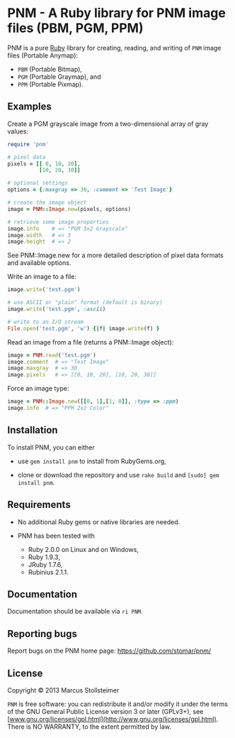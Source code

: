 PNM - A Ruby library for PNM image files (PBM, PGM, PPM)
========================================================

PNM is a pure [Ruby][Ruby] library for creating, reading,
and writing of `PNM` image files (Portable Anymap):

- `PBM` (Portable Bitmap),
- `PGM` (Portable Graymap), and
- `PPM` (Portable Pixmap).

Examples
--------

Create a PGM grayscale image from a two-dimensional array of gray values:

``` ruby
require 'pnm'

# pixel data
pixels = [[ 0, 10, 20],
          [10, 20, 30]]

# optional settings
options = {:maxgray => 30, :comment => 'Test Image'}

# create the image object
image = PNM::Image.new(pixels, options)

# retrieve some image properties
image.info    # => "PGM 3x2 Grayscale"
image.width   # => 3
image.height  # => 2
```

See PNM::Image.new for a more detailed description of pixel data formats
and available options.

Write an image to a file:

``` ruby
image.write('test.pgm')

# use ASCII or "plain" format (default is binary)
image.write('test.pgm', :ascii)

# write to an I/O stream
File.open('test.pgm', 'w') {|f| image.write(f) }
```

Read an image from a file (returns a PNM::Image object):

``` ruby
image = PNM.read('test.pgm')
image.comment  # => "Test Image"
image.maxgray  # => 30
image.pixels   # => [[0, 10, 20], [10, 20, 30]]
```

Force an image type:

``` ruby
image = PNM::Image.new([[0, 1],[1, 0]], :type => :ppm)
image.info  # => "PPM 2x2 Color"
```

Installation
------------

To install PNM, you can either

- use `gem install pnm` to install from RubyGems.org,

- clone or download the repository and use
  `rake build` and `[sudo] gem install pnm`.

Requirements
------------

- No additional Ruby gems or native libraries are needed.

- PNM has been tested with

  - Ruby 2.0.0 on Linux and on Windows,
  - Ruby 1.9.3,
  - JRuby 1.7.6,
  - Rubinius 2.1.1.

Documentation
-------------

Documentation should be available via `ri PNM`.

Reporting bugs
--------------

Report bugs on the PNM home page: <https://github.com/stomar/pnm/>

License
-------

Copyright &copy; 2013 Marcus Stollsteimer

`PNM` is free software: you can redistribute it and/or modify
it under the terms of the GNU General Public License version 3 or later (GPLv3+),
see [www.gnu.org/licenses/gpl.html](http://www.gnu.org/licenses/gpl.html).
There is NO WARRANTY, to the extent permitted by law.


[Ruby]: http://www.ruby-lang.org/
